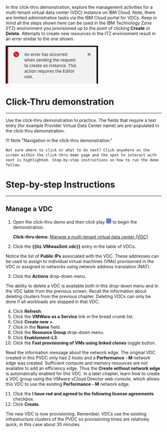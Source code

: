 In this click-thru demonstration, explore the management activities for a multi-tenant virtual data center (VDC) instance on IBM Cloud. Note, there are limited administrative tasks via the IBM Cloud portal for VDCs. Keep in mind all the steps shown here can be used in the IBM Technology Zone (ITZ) environment you provisioned up to the point of clicking **Create** or **Delete**. Attempts to create new resources in the ITZ environment result in an error similar to the one shown.

![](_attachments/CreateFailure.png)

#
# Click-Thru demonstration
-----------------------------

 Use the click-thru demonstration to practice. The fields that require a text entry (for example Provider Virtual Data Center name) are pre-populated in the click-thru demonstration. 

!!! Note "Navigation in the click-thru demonstration."
    
    Not sure where to click or what to do next? Click anywhere on the screen within the click-thru demo page and the spot to interact with next is highlighted. Step-by-step instructions on how to run the demo follow.

#
# Step-by-step Instructions
----------------------

##
## Manage a VDC

1. Open the click-thru demo and then click play ![](_attachments/ClickThruPlayButton.png) to begin the demonstration.

     **Click-thru demo:** <a href="https://ibm.github.io/SalesEnablement-test-repo/includes/VMwaaS-mt-manage/index.html" target ="_blank">Manage a multi-tenant virtual data center (VDC)</a>

2. Click the **{{itz.VMwaaSmt.vdc}}** entry in the table of VDCs.

Notice the list of **Public IPs** associated with the VDC. These addresses can be used to assign to individual virtual machines (VMs) provisioned in the VDC or assigned to networks using network address translation (NAT).

3. Click the **Actions** drop-down menu.

The ability to delete a VDC is available both in this drop-down menu and in the VDC table from the previous screen. Recall the information about deleting clusters from the previous chapter. Deleting VDCs can only be done if all workloads are stopped in that VDC.

4. Click **Refresh**.
5. Click the **VMWare as a Service** link in the bread crumb list.
6. Click **Create new +**.
7. Click in the **Name** field.
8. Click the **Resource Group** drop-down menu.
9. Click **Enablement-L3**.
10. Click the **Fast provisioning of VMs using linked clones** toggle button.

Read the information message about the network edge. The original VDC created in this PVDC only had 2 hosts and a **Performance - M** network edge was created. Sufficient compute and memory resources are not available to add an efficiency edge. Thus the **Create without network edge** is automatically enabled for this VDC. In a later chapter, learn how to create a VDC group using the VMware vCloud Director web console, which allows this VDC to use the existing **Performance - M** network edge.

11. Click the **I have red and agreed to the following license agreements** checkbox.
12. Click **Create**.

The new VDC is now provisioning. Remember, VDCs use the existing infrastructure clusters of the PVDC so provisioning times are relatively quick, in this case about 30 minutes.

